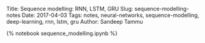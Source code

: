 Title: Sequence modelling: RNN, LSTM, GRU
Slug: sequence-modelling-notes
Date: 2017-04-03
Tags: notes, neural-networks, sequence-modelling, deep-learning, rnn, lstm, gru
Author: Sandeep Tammu

{% notebook sequence_modelling.ipynb %}
